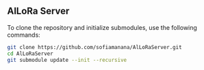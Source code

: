 ## AlLoRa Server

To clone the repository and initialize submodules, use the following commands:

```bash
git clone https://github.com/sofiamanana/AlLoRaServer.git
cd AlLoRaServer
git submodule update --init --recursive